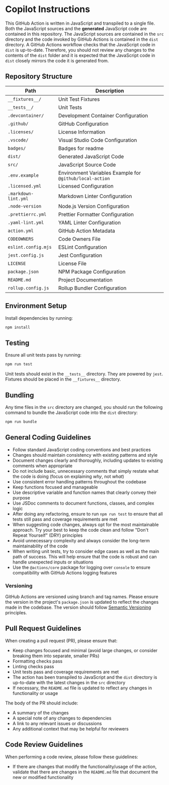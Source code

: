 # Copilot Instructions

This GitHub Action is written in JavaScript and transpiled to a single file. Both the JavaScript sources and the **generated** JavaScript code are
contained in this repository. The JavaScript sources are contained in the `src` directory and the code invoked by GitHub Actions is contained in the
`dist` directory. A GitHub Actions workflow checks that the JavaScript code in `dist` is up-to-date. Therefore, you should not review any changes to
the contents of the `dist` folder and it is expected that the JavaScript code in `dist` closely mirrors the code it is generated from.

## Repository Structure

| Path                 | Description                                              |
| -------------------- | -------------------------------------------------------- |
| `__fixtures__/`      | Unit Test Fixtures                                       |
| `__tests__/`         | Unit Tests                                               |
| `.devcontainer/`     | Development Container Configuration                      |
| `.github/`           | GitHub Configuration                                     |
| `.licenses/`         | License Information                                      |
| `.vscode/`           | Visual Studio Code Configuration                         |
| `badges/`            | Badges for readme                                        |
| `dist/`              | Generated JavaScript Code                                |
| `src/`               | JavaScript Source Code                                   |
| `.env.example`       | Environment Variables Example for `@github/local-action` |
| `.licensed.yml`      | Licensed Configuration                                   |
| `.markdown-lint.yml` | Markdown Linter Configuration                            |
| `.node-version`      | Node.js Version Configuration                            |
| `.prettierrc.yml`    | Prettier Formatter Configuration                         |
| `.yaml-lint.yml`     | YAML Linter Configuration                                |
| `action.yml`         | GitHub Action Metadata                                   |
| `CODEOWNERS`         | Code Owners File                                         |
| `eslint.config.mjs`  | ESLint Configuration                                     |
| `jest.config.js`     | Jest Configuration                                       |
| `LICENSE`            | License File                                             |
| `package.json`       | NPM Package Configuration                                |
| `README.md`          | Project Documentation                                    |
| `rollup.config.js`   | Rollup Bundler Configuration                             |

## Environment Setup

Install dependencies by running:

```bash
npm install
```

## Testing

Ensure all unit tests pass by running:

```bash
npm run test
```

Unit tests should exist in the `__tests__` directory. They are powered by `jest`. Fixtures should be placed in the `__fixtures__` directory.

## Bundling

Any time files in the `src` directory are changed, you should run the following command to bundle the JavaScript code into the `dist` directory:

```bash
npm run bundle
```

## General Coding Guidelines

- Follow standard JavaScript coding conventions and best practices
- Changes should maintain consistency with existing patterns and style
- Document changes clearly and thoroughly, including updates to existing comments when appropriate
- Do not include basic, unnecessary comments that simply restate what the code is doing (focus on explaining _why_, not _what_)
- Use consistent error handling patterns throughout the codebase
- Keep functions focused and manageable
- Use descriptive variable and function names that clearly convey their purpose
- Use JSDoc comments to document functions, classes, and complex logic
- After doing any refactoring, ensure to run `npm run test` to ensure that all tests still pass and coverage requirements are met
- When suggesting code changes, always opt for the most maintainable approach. Try your best to keep the code clean and follow "Don't Repeat Yourself"
  (DRY) principles
- Avoid unnecessary complexity and always consider the long-term maintainability of the code
- When writing unit tests, try to consider edge cases as well as the main path of success. This will help ensure that the code is robust and can
  handle unexpected inputs or situations
- Use the `@actions/core` package for logging over `console` to ensure compatibility with GitHub Actions logging features

### Versioning

GitHub Actions are versioned using branch and tag names. Please ensure the version in the project's `package.json` is updated to reflect the changes
made in the codebase. The version should follow [Semantic Versioning](https://semver.org/) principles.

## Pull Request Guidelines

When creating a pull request (PR), please ensure that:

- Keep changes focused and minimal (avoid large changes, or consider breaking them into separate, smaller PRs)
- Formatting checks pass
- Linting checks pass
- Unit tests pass and coverage requirements are met
- The action has been transpiled to JavaScript and the `dist` directory is up-to-date with the latest changes in the `src` directory
- If necessary, the `README.md` file is updated to reflect any changes in functionality or usage

The body of the PR should include:

- A summary of the changes
- A special note of any changes to dependencies
- A link to any relevant issues or discussions
- Any additional context that may be helpful for reviewers

## Code Review Guidelines

When performing a code review, please follow these guidelines:

- If there are changes that modify the functionality/usage of the action, validate that there are changes in the `README.md` file that document the
  new or modified functionality
